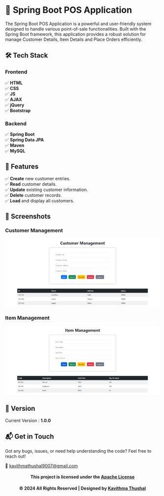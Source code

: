 # 🌟 Spring Boot POS Application

The Spring Boot POS Application is a powerful and user-friendly system designed to handle various point-of-sale
functionalities. Built with the Spring Boot framework, this application provides a robust solution for manage Customer
Details, Item Details and Place Orders efficiently.

## 🛠️ Tech Stack

### Frontend

✅ **HTML**<br/>
✅ **CSS**<br/>
✅ **JS**<br/>
✅ **AJAX**<br/>
✅ **jQuery**<br/>
✅ **Bootstrap**<br/>

### Backend

✅ **Spring Boot**<br/>
✅ **Spring Data JPA**<br/>
✅ **Maven**<br/>
✅ **MySQL**<br/>

## 🚀 Features

✅ **Create** new customer entries.<br/>
✅ **Read** customer details.<br/>
✅ **Update** existing customer information.<br/>
✅ **Delete** customer records.<br/>
✅ **Load** and display all customers.<br/>

## 📸 Screenshots

### Customer Management

<img src="FrontEnd/assets/images/Customer-Management.png" alt="Customer Management">

### Item Management

<img src="FrontEnd/assets/images/Item-Management.png" alt="Item Management">

## 📝 Version

Current Version : **1.0.0**

## 📬 Get in Touch

Got any bugs, issues, or need help understanding the code? Feel free to reach out!

📧 [kavithmathushal9007@gmail.com](mailto:kavithmathushal9007@gmail.com)

<div align="center">

#### This project is licensed under the [Apache License](LICENSE)

#### © 2024 All Rights Reserved | Designed by [Kavithma Thushal](https://github.com/Kavithma-Thushal)

</div>